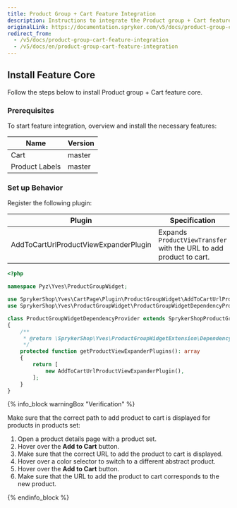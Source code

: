 ```yaml
---
title: Product Group + Cart Feature Integration
description: Instructions to integrate the Product group + Cart feature into a Spryker project.
originalLink: https://documentation.spryker.com/v5/docs/product-group-cart-feature-integration
redirect_from:
  - /v5/docs/product-group-cart-feature-integration
  - /v5/docs/en/product-group-cart-feature-integration
---
```


## Install Feature Core

Follow the steps below to install Product group + Cart feature core.

### Prerequisites

To start feature integration, overview and install the necessary features:


| Name | Version |
| --- | --- |
| Cart | master |
| Product Labels | master |



### Set up Behavior

Register the following plugin:


| Plugin | Specification | Prerequisites | Namespace |
| --- | --- | --- | --- |
| AddToCartUrlProductViewExpanderPlugin | Expands `ProductViewTransfer` with the URL to add product to cart. | None | SprykerShop\Yves\ProductLabelWidget\Plugin\ProductGroupWidget |

```php
<?php

namespace Pyz\Yves\ProductGroupWidget;

use SprykerShop\Yves\CartPage\Plugin\ProductGroupWidget\AddToCartUrlProductViewExpanderPlugin;
use SprykerShop\Yves\ProductGroupWidget\ProductGroupWidgetDependencyProvider as SprykerShopProductGroupWidgetDependencyProvider;

class ProductGroupWidgetDependencyProvider extends SprykerShopProductGroupWidgetDependencyProvider
{
    /**
     * @return \SprykerShop\Yves\ProductGroupWidgetExtension\Dependency\Plugin\ProductViewExpanderPluginInterface[]
     */
    protected function getProductViewExpanderPlugins(): array
    {
        return [
            new AddToCartUrlProductViewExpanderPlugin(),
        ];
    }
}
```


{% info_block warningBox "Verification" %}

Make sure that the correct path to add product to cart is displayed for products in products set:
1. Open a product details page with a product set.
2. Hover over the **Add to Cart** button.
3. Make sure that the correct URL to add the product to cart is displayed.
4. Hover over a color selector to switch to a different abstract product. 
5. Hover over the **Add to Cart** button.
6. Make sure that the URL to add the product to cart corresponds to the new product.

{% endinfo_block %}


